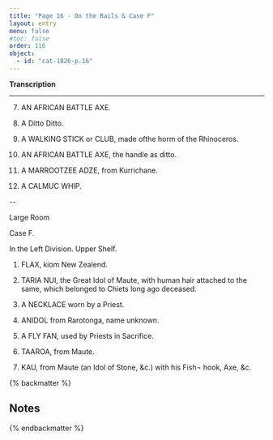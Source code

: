 ```yaml
---
title: "Page 16 - On the Rails & Case F"
layout: entry
menu: false
#toc: false
order: 116
object:
  - id: "cat-1826-p.16"
---
```


**Transcription**

---


7. AN AFRICAN BATTLE AXE.

8. A Ditto    Ditto.

9. A WALKING STICK or CLUB, made ofthe horm of
the Rhinoceros.

10. AN AFRICAN BATTLE AXE, the handle as ditto.

11. A MARROOTZEE ADZE, from Kurrichane.

12. A CALMUC WHIP.

--

Large Room

Case F.

In the Left Division.
Upper Shelf.

1. FLAX, kiom New Zealend.

2. TARIA NUI, the Great Idol of Maute, with human
hair attached to the same, which belonged to Chiets
long ago deceased.

3. A NECKLACE worn by a Priest.

4. ANIDOL from Rarotonga, name unknown.

6. A FLY FAN, used by Priests in Sacrifice.

7. TAAROA, from Maute.

8. KAU, from Maute (an Idol of Stone, &c.) with his Fish¬
hook, Axe, &c.

{% backmatter %}

## Notes

{% endbackmatter %}


